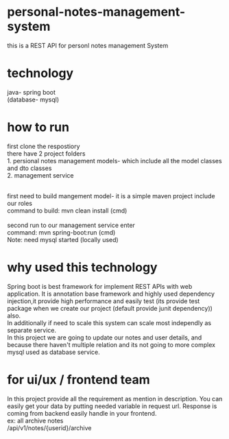 # personal-notes-management-system

this is a REST API for personl notes management System

# technology
  java- spring boot <br/>
  (database- mysql)

# how to run
 first clone the respostiory <br/>
 there have 2 project folders <br/>
     1. persional notes management models- which include all the model classes and dto classes <br/>
     2. management service  <br/> <br/>
 
 first need to build mangement model- it is a simple maven project include our roles <br/>
     command to build: mvn clean install (cmd) <br/> <br/>
 second run to our management service enter <br/> 
    command: mvn spring-boot:run (cmd) <br/>
    Note: need mysql started (locally used) <br/>
    
    
 # why used this technology
  Spring boot is best framework for implement REST APIs with web application. It is annotation base framework and highly used dependency injection,it provide high performance
  and easily test (its provide test package when we create our project (default provide junit dependency)) also. <br/>
  In additionally if need to scale this system can scale most independly as separate service. <br/>
  In this project we are going to update our notes and user details, and because there haven't multiple relation and its not going to more complex mysql used as database service. <br/>
  
  # for ui/ux / frontend team
   In this project provide all the requirement as mention in description. You can easily get your data by putting needed variable in request url. Response is coming from backend easily handle in your frontend. <br/>
   ex: all archive notes <br/>
       /api/v1/notes/{userid}/archive <br/>
 
     
